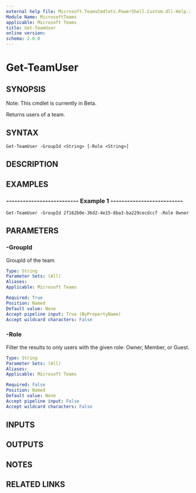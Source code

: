 ```yaml
---
external help file: Microsoft.TeamsCmdlets.PowerShell.Custom.dll-Help.xml
Module Name: MicrosoftTeams
applicable: Microsoft Teams
title: Get-TeamUser
online version: 
schema: 2.0.0
---
```


# Get-TeamUser

## SYNOPSIS
Note: This cmdlet is currently in Beta.

Returns users of a team.

## SYNTAX

```
Get-TeamUser -GroupId <String> [-Role <String>]
```

## DESCRIPTION

## EXAMPLES

### --------------------------  Example 1  --------------------------
```
Get-TeamUser -GroupId 2f162b0e-36d2-4e15-8ba3-ba229cecdccf -Role Owner
```

## PARAMETERS

### -GroupId
GroupId of the team

```yaml
Type: String
Parameter Sets: (All)
Aliases:
Applicable: Microsoft Teams

Required: True
Position: Named
Default value: None
Accept pipeline input: True (ByPropertyName)
Accept wildcard characters: False
```

### -Role
Filter the results to only users with the given role: Owner, Member, or Guest.

```yaml
Type: String
Parameter Sets: (All)
Aliases:
Applicable: Microsoft Teams

Required: False
Position: Named
Default value: None
Accept pipeline input: False
Accept wildcard characters: False
```

## INPUTS

## OUTPUTS

## NOTES

## RELATED LINKS

